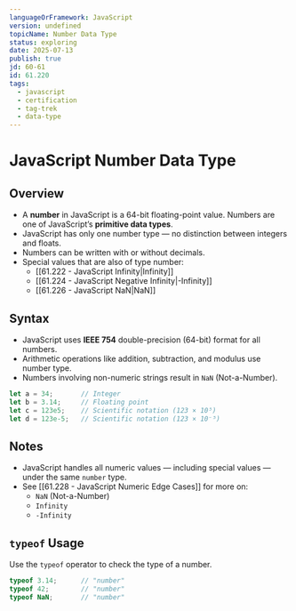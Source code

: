 ```yaml
---
languageOrFramework: JavaScript
version: undefined
topicName: Number Data Type
status: exploring
date: 2025-07-13
publish: true
jd: 60-61
id: 61.220
tags:
  - javascript
  - certification
  - tag-trek
  - data-type
---
```

# JavaScript Number Data Type

## Overview
- A **number** in JavaScript is a 64-bit floating-point value. Numbers are one of JavaScript’s **primitive data types**.
- JavaScript has only one number type — no distinction between integers and floats.
- Numbers can be written with or without decimals.
- Special values that are also of type number:
    - [[61.222 - JavaScript Infinity|Infinity]]
    - [[61.224 - JavaScript Negative Infinity|-Infinity]]
    - [[61.226 - JavaScript NaN|NaN]]

## Syntax
- JavaScript uses **IEEE 754** double-precision (64-bit) format for all numbers.
- Arithmetic operations like addition, subtraction, and modulus use number type.
- Numbers involving non-numeric strings result in `NaN` (Not-a-Number).
```javascript
let a = 34;       // Integer
let b = 3.14;     // Floating point
let c = 123e5;    // Scientific notation (123 × 10⁵)
let d = 123e-5;   // Scientific notation (123 × 10⁻⁵)
```

## Notes
- JavaScript handles all numeric values — including special values — under the same `number` type.
- See [[61.228 - JavaScript Numeric Edge Cases]] for more on:
    - `NaN` (Not-a-Number)
    - `Infinity`
    - `-Infinity`

## `typeof` Usage
Use the `typeof` operator to check the type of a number.
```javascript
typeof 3.14;      // "number"
typeof 42;        // "number"
typeof NaN;       // "number"
``` 